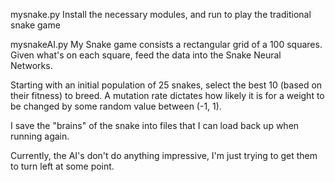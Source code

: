 mysnake.py
Install the necessary modules, and run to play the traditional snake game

mysnakeAI.py
My Snake game consists a rectangular grid of a 100 squares. Given what's on each square, feed the data
into the Snake Neural Networks.

Starting with an initial population of 25 snakes, select the best 10 (based on their fitness) to breed. A mutation rate
dictates how likely it is for a weight to be changed by some random value between (-1, 1).

I save the "brains" of the snake into files that I can load back up when running again.

Currently, the AI's don't do anything impressive, I'm just trying to get them to turn left at some point.
